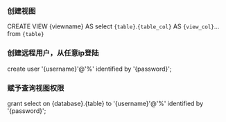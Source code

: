 ### 创建视图
CREATE VIEW {viewname} AS
select `{table}`.`{table_col}` AS `{view_col}`... from `{table}`

### 创建远程用户，从任意ip登陆
create user '{username}'@'%' identified by '{password}';

### 赋予查询视图权限
grant select on {database}.{table} to '{username}'@'%' identified by '{password}';
